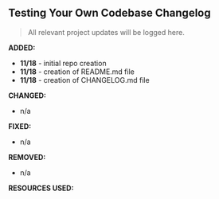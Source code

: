 ## Testing Your Own Codebase Changelog 

> All relevant project updates will be logged here.

**ADDED:**

- **11/18** - initial repo creation
- **11/18** - creation of README.md file
- **11/18** - creation of CHANGELOG.md file

**CHANGED:**

- n/a

**FIXED:**

- n/a

**REMOVED:**

- n/a

**RESOURCES USED:**

